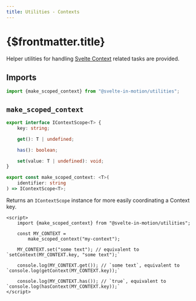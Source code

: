 ```yaml
---
title: Utilities - Contexts
---
```


# {$frontmatter.title}

Helper utilities for handling [Svelte Context](https://svelte.dev/docs#run-time-svelte-setcontext) related tasks are provided.

## Imports

```typescript
import {make_scoped_context} from "@svelte-in-motion/utilities";
```

## `make_scoped_context`

```typescript
export interface IContextScope<T> {
    key: string;

    get(): T | undefined;

    has(): boolean;

    set(value: T | undefined): void;
}

export const make_scoped_context: <T>(
    identifier: string
) => IContextScope<T>;
```

Returns an `IContextScope` instance for more easily coordinating a Context key.

```svelte
<script>
    import {make_scoped_context} from "@svelte-in-motion/utilities";

    const MY_CONTEXT =
        make_scoped_context("my-context");

    MY_CONTEXT.set("some text"); // equivalent to `setContext(MY_CONTEXT.key, "some text");`

    console.log(MY_CONTEXT.get()); // `some text`, equivalent to `console.log(getContext(MY_CONTEXT.key));`

    console.log(MY_CONTEXT.has()); // `true`, equivalent to `console.log(hasContext(MY_CONTEXT.key));`
</script>
```
